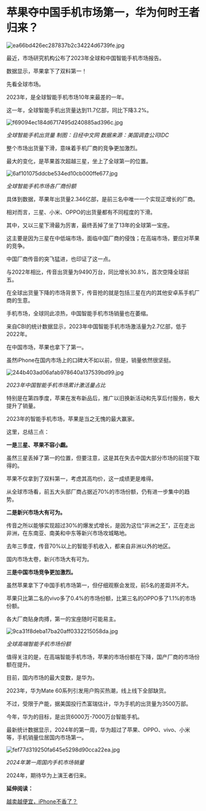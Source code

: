 # 苹果夺中国手机市场第一，华为何时王者归来？

![ea66bd426ec287837b2c34224d6739fe.jpg](https://raw.githubusercontent.com/qqhsx/qqnews_image/main/2024/01/20/苹果夺中国手机市场第一，华为何时王者归来？/ea66bd426ec287837b2c34224d6739fe.jpg)

最近，市场研究机构公布了2023年全球和中国智能手机市场报告。

数据显示，苹果拿下了双料第一！

先看全球市场。

2023年，是全球智能手机市场10年来最差的一年。

这一年，全球智能手机出货量达到11.7亿部，同比下降3.2%。

![f69094ec184d6717495d240885ad396c.jpg](https://raw.githubusercontent.com/qqhsx/qqnews_image/main/2024/01/20/苹果夺中国手机市场第一，华为何时王者归来？/f69094ec184d6717495d240885ad396c.jpg)

_全球智能手机出货量 制图：日经中文网 数据来源：美国调查公司IDC_

整个市场出货量下滑，意味着手机厂商的竞争更加激烈。

最大的变化，是苹果首次超越三星，坐上了全球第一的位置。

![6af101075ddcbe534ed10cb000ffe677.jpg](https://raw.githubusercontent.com/qqhsx/qqnews_image/main/2024/01/20/苹果夺中国手机市场第一，华为何时王者归来？/6af101075ddcbe534ed10cb000ffe677.jpg)

 _全球智能手机市场各厂商份额_

具体到数据，苹果年出货量2.346亿部，是前三名中唯一一个实现正增长的厂商。

相对而言，三星、小米、OPPO的出货量都有不同程度的下滑。

其中，又以三星下滑最为厉害，最终丢掉了坐了13年的全球第一宝座。

这主要是因为三星在中低端市场，面临中国厂商的侵蚀；在高端市场，要应对苹果的竞争。

中国厂商传音的突飞猛进，也印证了这一点。

与2022年相比，传音出货量为9490万台，同比增长30.8%，首次空降全球前五。

在全球出货量下降的市场背景下，传音抢的就是包括三星在内的其他安卓系手机厂商的生意。

手机市场，全球同此凉热，中国智能手机市场销量也在萎缩。

来自CBI的统计数据显示，2023年中国智能手机市场激活量为2.7亿部，低于2022年。

在中国市场，苹果也拿下了第一。

虽然iPhone在国内市场上的口碑大不如以前，但是，销量依然很坚挺。

![244b403ad06afab978640a137539bd99.jpg](https://raw.githubusercontent.com/qqhsx/qqnews_image/main/2024/01/20/苹果夺中国手机市场第一，华为何时王者归来？/244b403ad06afab978640a137539bd99.jpg)

_2023年中国智能手机市场累计激活量占比_

特别是在第四季度，苹果在发布新品后，推广以旧换新活动和先享后付服务，极大提升了销量。

2023年的智能手机市场，苹果是当之无愧的最大赢家。

这里，总结三点：

**一是三星、苹果不容小觑。**

虽然三星丢掉了第一的位置，但要注意，这是其在失去中国大部分市场的前提下取得的。

苹果不仅拿到了双料第一，考虑其高均价，这一成绩更是难得。

从全球市场看，前五大头部厂商占据近70%的市场份额，仍有进一步集中的趋势。

**二是新兴市场大有可为。**

传音之所以能够实现超过30%的爆发式增长，是因为这位“非洲之王”，正在走出非洲，在东南亚、南美和中东等新兴市场攻城略地。

去年三季度，传音70%以上的智能手机收入，都来自非洲以外的地区。

国内市场太卷，新兴市场大有可为。

**三是中国市场竞争更加激烈。**

虽然苹果拿下了中国手机市场第一，但仔细观察会发现，前5名的差距并不大。

苹果只比第二名的vivo多了0.4%的市场份额，比第三名的OPPO多了1.1%的市场份额。

各大厂商贴身肉搏，第一的宝座随时可能易主。

![9ca31f8deba17ba20aff0332215058da.jpg](https://raw.githubusercontent.com/qqhsx/qqnews_image/main/2024/01/20/苹果夺中国手机市场第一，华为何时王者归来？/9ca31f8deba17ba20aff0332215058da.jpg)

 _全球高端智能手机市场份额_

值得关注的是，在高端智能手机市场，苹果的市场份额在下降，国产厂商的市场份额在提升。

目前，国内市场的最大变数，是华为。

2023年，华为Mate 60系列引发用户购买热潮，线上线下全部缺货。

不过，受限于产能，据美国投行杰富瑞估计，华为手机的出货量为3500万部。

今年，华为的目标，是出货6000万-7000万台智能手机。

最新统计数据显示，2024年的第一周，华为超过了苹果、OPPO、vivo、小米等，手机销量位居国内市场第一。

![fef77d319250fa645e5298d90cca22ea.jpg](https://raw.githubusercontent.com/qqhsx/qqnews_image/main/2024/01/20/苹果夺中国手机市场第一，华为何时王者归来？/fef77d319250fa645e5298d90cca22ea.jpg)

_2024年第一周国内手机市场销量_

2024年，期待华为上演王者归来。

**延伸阅读：**

[越卖越便宜，iPhone不香了？](https://news.qq.com/rain/a/20240119A09SZ600)

